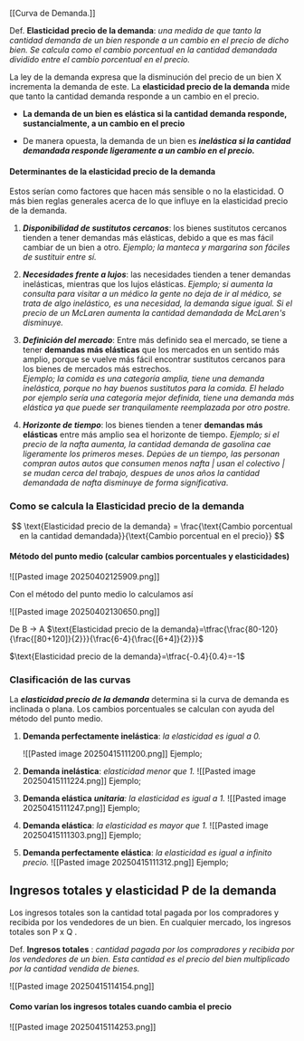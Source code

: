 [[Curva de Demanda.]]

Def. **Elasticidad precio de la demanda**: *una medida de que tanto la cantidad demanda de un bien responde a un cambio en el precio de dicho bien. Se calcula como el cambio porcentual en la cantidad demandada dividido entre el cambio porcentual en el precio.*

La ley de la demanda expresa que la disminución del precio de un bien X incrementa la demanda de este. La **elasticidad precio de la demanda** mide que tanto la cantidad demanda responde a un cambio en el precio. 

+ **La demanda de un bien es elástica si la cantidad demanda responde, sustancialmente, a un cambio en el precio**

* De manera opuesta, la demanda de un bien es ***inelástica si la cantidad demandada responde ligeramente a un cambio en el precio.***
#### Determinantes de la elasticidad precio de la demanda

Estos serían como factores que hacen más sensible o no la elasticidad. O más bien reglas generales acerca de lo que influye en la elasticidad precio de la demanda.

1. ***Disponibilidad de sustitutos cercanos***: los bienes sustitutos cercanos tienden a tener demandas más elásticas, debido a que es mas fácil cambiar de un bien a otro. 
	*Ejemplo; la manteca y margarina son fáciles de sustituir entre sí.*
	
2. ***Necesidades frente a lujos***: las necesidades tienden a tener demandas inelásticas, mientras que los lujos elásticas. 
	 *Ejemplo; si aumenta la consulta para visitar a un médico la gente no deja de ir al médico, se trata de algo inelástico, es una necesidad, la demanda sigue igual.* 
	 *Si el precio de un McLaren aumenta la cantidad demandada de McLaren's disminuye.*
	 
3. ***Definición del mercado***: Entre más definido sea el mercado, se tiene a tener **demandas más elásticas** que los mercados en un sentido más amplio, porque se vuelve más fácil encontrar sustitutos cercanos para los bienes de mercados más estrechos.  
	 *Ejemplo; la comida es una categoría amplia, tiene una demanda inelástica, porque no hay buenos sustitutos para la comida.* 
	 *El helado por ejemplo sería una categoría mejor definida, tiene una demanda más elástica ya que puede ser tranquilamente reemplazada por otro postre.*
	 
4. ***Horizonte de tiempo***: los bienes tienden a tener **demandas más elásticas** entre más amplio sea el horizonte de tiempo. 
	 *Ejemplo; si el precio de la nafta aumenta, la cantidad demanda de gasolina cae ligeramente los primeros meses. Depúes de un tiempo, las personan compran autos autos que consumen menos nafta | usan el colectivo | se mudan cerca del trabajo, despues de unos años la cantidad demandada de nafta disminuye de forma significativa*.


### Como se calcula la Elasticidad precio de la demanda


$$
\text{Elasticidad precio de la demanda} = \frac{\text{Cambio porcentual en la cantidad demandada}}{\text{Cambio porcentual en el precio}}
$$


#### Método del punto medio (calcular cambios porcentuales y elasticidades)

![[Pasted image 20250402125909.png]]

Con el método del punto medio lo calculamos así

![[Pasted image 20250402130650.png]]

De B -> A
$\text{Elasticidad precio de la demanda}=\tfrac{\frac{80-120}{\frac{[80+120]}{2}}}{\frac{6-4}{\frac{[6+4]}{2}}}$

$\text{Elasticidad precio de la demanda}=\tfrac{-0.4}{0.4}=-1$



### Clasificación de las curvas  

La ***elasticidad precio de la demanda*** determina si la curva de demanda es inclinada o plana. Los cambios porcentuales se calculan con ayuda del método del punto medio. 


1. **Demanda perfectamente inelástica**: *la elasticidad es igual a 0.* 

	![[Pasted image 20250415111200.png]]
	Ejemplo; 

2. **Demanda inelástica**: *elasticidad menor que 1.*
	![[Pasted image 20250415111224.png]]
	Ejemplo; 

3. **Demanda elástica** ***unitaria**:* *la elasticidad es igual a 1.*
	![[Pasted image 20250415111247.png]]
	Ejemplo; 

4. **Demanda elástica**: *la elasticidad es mayor que 1.* 
	![[Pasted image 20250415111303.png]]
	Ejemplo; 

5. **Demanda perfectamente elástica**: *la elasticidad es igual a infinito precio.* 
	![[Pasted image 20250415111312.png]]
	Ejemplo;


## Ingresos totales y elasticidad P de la demanda

Los ingresos totales son la cantidad total pagada por los compradores y recibida por los vendedores de un bien. En cualquier mercado, los ingresos totales son P x Q .

Def. **Ingresos totales** : *cantidad pagada por los compradores y recibida por los vendedores de un bien. Esta cantidad es el precio del bien multiplicado por la cantidad vendida de bienes.*

![[Pasted image 20250415114154.png]]

#### Como varían los ingresos totales cuando cambia el precio 

![[Pasted image 20250415114253.png]]

